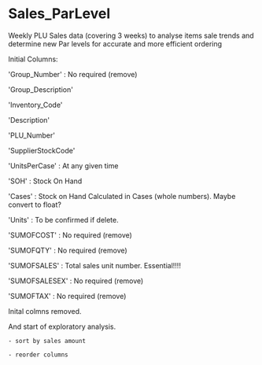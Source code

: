 # Sales_ParLevel

Weekly PLU Sales data (covering 3 weeks) to analyse items sale trends and determine new Par levels for accurate and more efficient ordering


Initial Columns:

'Group_Number' : No required (remove)

'Group_Description'

 'Inventory_Code'

 'Description'


 'PLU_Number'

 'SupplierStockCode'

'UnitsPerCase' : At any given time

 'SOH' : Stock On Hand

 'Cases' :  Stock on Hand Calculated in Cases (whole numbers). Maybe convert to 	      		  float?

'Units' : To be confirmed if delete.

'SUMOFCOST' : No required (remove)

 'SUMOFQTY' :  No required (remove)

'SUMOFSALES' : Total sales unit number. Essential!!!!

'SUMOFSALESEX' : No required (remove)

 'SUMOFTAX' :  No required (remove)



Inital colmns removed. 

And start of exploratory analysis. 

    - sort by sales amount

    - reorder columns
